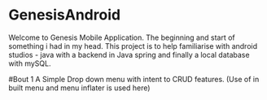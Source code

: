 # GenesisAndroid

Welcome to Genesis Mobile Application. The beginning and start of something i had in my head. 
This project is to help familiarise with android studios - java with a backend in Java spring and finally a local database with mySQL. 


#Bout 1 
A Simple Drop down menu with intent to CRUD features. (Use of in built menu and menu inflater is used here) 
